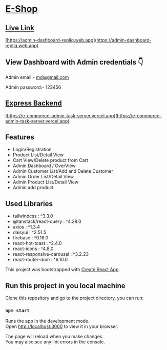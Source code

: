 # [E-Shop](https://admin-dashboard-repliq.web.app)
## **[Live Link](https://admin-dashboard-repliq.web.app)**

[https://admin-dashboard-repliq.web.app](https://admin-dashboard-repliq.web.app)

## View Dashboard with Admin credentials :point_down:

Admin email:- md@gmail.com

Admin password:- 123456


## [Express Backend](https://e-commerce-admin-task-server.vercel.app)

[https://e-commerce-admin-task-server.vercel.app](https://e-commerce-admin-task-server.vercel.app)

## Features

- Login/Registration
- Product List/Detail View
- Cart View/Delete product from Cart
- Admin Dashboard / OverView
- Admin Customer List/Add and Delete Customer
- Admin Order List/Detail View
- Admin Product List/Detail View
- Admin add product

## Used Libraries
- tailwindcss : ^3.3.0
- @tanstack/react-query : ^4.28.0
- axios : ^1.3.4
- daisyui : ^2.51.5
- firebase : ^9.18.0
- react-hot-toast : ^2.4.0
- react-icons : ^4.8.0
- react-responsive-carousel : ^3.2.23
- react-router-dom : ^6.10.0


This project was bootstrapped with [Create React App](https://github.com/facebook/create-react-app).

## Run this project in you local machine

Clone this repository and go to the project directory, you can run:

### `npm start`

Runs the app in the development mode.\
Open [http://localhost:3000](http://localhost:3000) to view it in your browser.

The page will reload when you make changes.\
You may also see any lint errors in the console.
